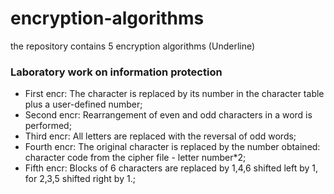# encryption-algorithms
the repository contains 5 encryption algorithms
(Underline)

### Laboratory work on information protection 

- First encr: The character is replaced by its number in the character table plus a user-defined number;
- Second encr: Rearrangement of even and odd characters in a word is performed;
- Third encr: All letters are replaced with the reversal of odd words;
- Fourth encr: The original character is replaced by the number obtained: character code from the cipher file - letter number*2;
- Fifth encr: Blocks of 6 characters are replaced by 1,4,6 shifted left by 1, for 2,3,5 shifted right by 1.;

